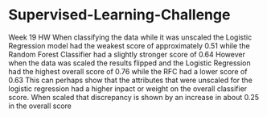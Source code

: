 # Supervised-Learning-Challenge
Week 19 HW
When classifying the data while it was unscaled the Logistic Regression model had the weakest score of approximately 0.51 while the Random Forest Classifier had a slightly stronger score of 0.64
However when the data was scaled the results flipped and the Logistic Regression had the highest overall score of 0.76 while the RFC had a lower score of 0.63
This can perhaps show that the attributes that were unscaled for the logistic regression had a higher inpact or weight on the overall classifier score. When scaled that discrepancy is shown by an increase in about 0.25 in the overall score
